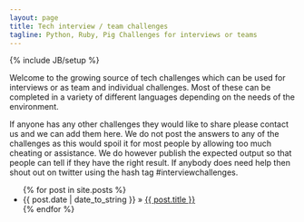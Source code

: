 ```yaml
---
layout: page
title: Tech interview / team challenges
tagline: Python, Ruby, Pig Challenges for interviews or teams
---
```

{% include JB/setup %}

Welcome to the growing source of tech challenges which can be used for interviews or as team and individual challenges. Most of these can be completed in a variety of different languages depending on the needs of the environment.

If anyone has any other challenges they would like to share please contact us and we can add them here. We do not post the answers to any of the challenges as this would spoil it for most people by allowing too much cheating or assistance. We do however publish the expected output so that people can tell if they have the right result. If anybody does need help then shout out on twitter using the hash tag #interviewchallenges.


<ul class="posts">
  {% for post in site.posts %}
    <li><span>{{ post.date | date_to_string }}</span> &raquo; <a href="{{ BASE_PATH }}{{ post.url }}">{{ post.title }}</a></li>
  {% endfor %}
</ul>


